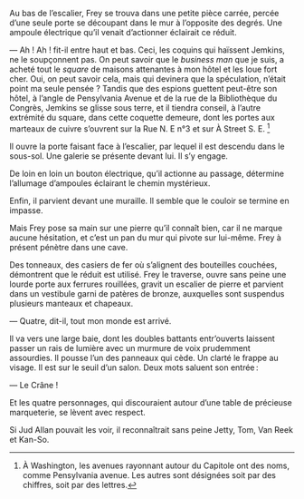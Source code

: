 Au bas de l’escalier, Frey se trouva dans une petite pièce carrée, percée
d’une seule porte se découpant dans le mur à l’opposite des degrés. Une 
ampoule électrique qu’il venait d’actionner éclairait ce réduit.

— Ah ! Ah ! fit-il entre haut et bas. Ceci, les coquins qui haïssent Jemkins,
ne le soupçonnent pas. On peut savoir que le _business man_ que je suis, a acheté tout le _square_ de maisons attenantes à mon hôtel et les loue fort cher. Oui, on peut savoir cela, mais qui devinera que la spéculation,
n’était point ma seule pensée ? Tandis que des espions guettent peut-être son
hôtel, à l’angle de Pensylvania Avenue et de la rue de la Bibliothèque du
Congrès, Jemkins se glisse sous terre, et il tiendra conseil, à l’autre extrémité du square, dans cette coquette demeure, dont les portes aux marteaux de cuivre s’ouvrent sur la Rue N. E n°3 et sur À Street S. E. [^1]

Il ouvre la porte faisant face à l’escalier, par lequel il est descendu dans le sous-sol. Une galerie se présente devant lui. Il s’y engage.

De loin en loin un bouton électrique, qu’il actionne au passage, détermine
l’allumage d’ampoules éclairant le chemin mystérieux.

Enfin, il parvient devant une muraille. Il semble que le couloir se termine
en impasse.

Mais Frey pose sa main sur une pierre qu’il connaît bien, car il ne marque
aucune hésitation, et c’est un pan du mur qui pivote sur lui-même.
Frey à présent pénètre dans une cave.

Des tonneaux, des casiers de fer où s’alignent des bouteilles couchées,
démontrent que le réduit est utilisé. Frey le traverse, ouvre sans peine une
lourde porte aux ferrures rouillées, gravit un escalier de pierre et parvient
dans un vestibule garni de patères de bronze, auxquelles sont suspendus
plusieurs manteaux et chapeaux.

— Quatre, dit-il, tout mon monde est arrivé.

Il va vers une large baie, dont les doubles battants entr’ouverts laissent
passer un rais de lumière avec un murmure de voix prudemment assourdies. Il pousse l’un des panneaux qui cède. Un clarté le frappe au visage. Il est sur le seuil d’un salon. Deux mots saluent son entrée :

— Le Crâne !

Et les quatre personnages, qui discouraient autour d’une table de précieuse marqueterie, se lèvent avec respect.

Si Jud Allan pouvait les voir, il reconnaîtrait sans peine Jetty, Tom, Van Reek et Kan-So.

[^1]: À Washington, les avenues rayonnant autour du Capitole ont des noms, comme Pensylvania avenue. Les autres sont désignées soit par des chiffres, soit par des lettres.
